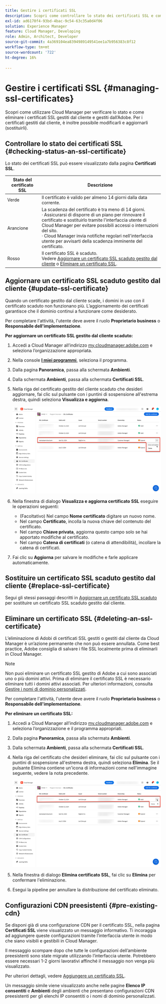 ```yaml
---
title: Gestire i certificati SSL
description: Scopri come controllare lo stato dei certificati SSL e come modificarli, sostituirli, aggiornarli ed eliminarli con Cloud Manager.
exl-id: ad6170f4-93bd-4bac-9c54-63c35a0d4f06
solution: Experience Manager
feature: Cloud Manager, Developing
role: Admin, Architect, Developer
source-git-commit: 4a369104ea8394989149541ee1a7b956383c8f12
workflow-type: tm+mt
source-wordcount: '722'
ht-degree: 16%

---
```



# Gestire i certificati SSL {#managing-ssl-certificates}

Scopri come utilizzare Cloud Manager per verificare lo stato e come eliminare i certificati SSL gestiti dal cliente e gestiti dall’Adobe. Per i certificati gestiti dal cliente, è inoltre possibile modificarli e aggiornarli (sostituirli).

## Controllare lo stato dei certificati SSL {#checking-status-an-ssl-certificate}

Lo stato dei certificati SSL può essere visualizzato dalla pagina **Certificati SSL**.

| Stato del certificato SSL | Descrizione |
| --- | --- |
| Verde | Il certificato è valido per almeno 14 giorni dalla data corrente. |
| Arancione | La scadenza del certificato è tra meno di 14 giorni.<br>· Assicurarsi di disporre di un piano per rinnovare il certificato e sostituirlo tramite l&#39;interfaccia utente di Cloud Manager per evitare possibili accessi o interruzioni del sito.<br>· Cloud Manager invia notifiche regolari nell&#39;interfaccia utente per avvisarti della scadenza imminente del certificato. |
| Rosso | Il certificato SSL è scaduto.<br>Vedere [Aggiornare un certificato SSL scaduto gestito dal cliente](#update-ssl-certificate) o [Eliminare un certificato SSL](#deleting-an-ssl-certificate). |

## Aggiornare un certificato SSL scaduto gestito dal cliente {#update-ssl-certificate}

Quando un certificato gestito dal cliente scade, i domini in uso con il certificato scaduto non funzionano più. L’aggiornamento dei certificati garantisce che il dominio continui a funzionare come desiderato.

Per completare l&#39;attività, l&#39;utente deve avere il ruolo **Proprietario business** o **Responsabile dell&#39;implementazione**.

**Per aggiornare un certificato SSL gestito dal cliente scaduto:**

1. Accedi a Cloud Manager all’indirizzo [my.cloudmanager.adobe.com](https://my.cloudmanager.adobe.com/) e seleziona l’organizzazione appropriata.
1. Nella console **[I miei programmi](/help/implementing/cloud-manager/navigation.md#my-programs)**, seleziona il programma.
1. Dalla pagina **Panoramica**, passa alla schermata **Ambienti**.
1. Dalla schermata **Ambienti**, passa alla schermata **Certificati SSL**.
1. Nella riga del certificato gestito del cliente scaduto che desideri aggiornare, fai clic sul pulsante con i puntini di sospensione all&#39;estrema destra, quindi seleziona **Visualizza e aggiorna**.

   ![Aggiorna una certificazione SSL gestita dal cliente scaduta](/help/implementing/cloud-manager/assets/ssl/ssl-cert-update.png)

1. Nella finestra di dialogo **Visualizza e aggiorna certificato SSL** eseguire le operazioni seguenti:

   * (Facoltativo) Nel campo **Nome certificato** digitare un nuovo nome.
   * Nel campo **Certificato**, incolla la nuova chiave del contenuto del certificato.
   * Nel campo **Chiave privata**, aggiorna questo campo solo se hai apportato modifiche al certificato.
   * Nel campo **Catena di certificati** (o catena di attendibilità), incollare la catena di certificati.

1. Fai clic su **Aggiorna** per salvare le modifiche e farle applicare automaticamente.

## Sostituire un certificato SSL scaduto gestito dal cliente {#replace-ssl-certificate}

Segui gli stessi passaggi descritti in [Aggiornare un certificato SSL scaduto](#update-ssl-certificate) per sostituire un certificato SSL scaduto gestito dal cliente.

## Eliminare un certificato SSL {#deleting-an-ssl-certificate}

L’eliminazione di Adobi di certificati SSL gestiti o gestiti dal cliente da Cloud Manager è un’azione permanente che non può essere annullata. Come best practice, Adobe consiglia di salvare i file SSL localmente prima di eliminarli in Cloud Manager.

>[!NOTE]
>
>Non puoi eliminare un certificato SSL gestito di Adobe a cui sono associati uno o più domini attivi. Prima di eliminare il certificato SSL è necessario eliminare tutti i domini attivi associati. Per ulteriori informazioni, consulta [Gestire i nomi di dominio personalizzati](/help/implementing/cloud-manager/custom-domain-names/managing-custom-domain-names.md).

Per completare l&#39;attività, l&#39;utente deve avere il ruolo **Proprietario business** o **Responsabile dell&#39;implementazione**.

**Per eliminare un certificato SSL:**

1. Accedi a Cloud Manager all’indirizzo [my.cloudmanager.adobe.com](https://my.cloudmanager.adobe.com/) e seleziona l’organizzazione e il programma appropriati.
1. Dalla pagina **Panoramica**, passa alla schermata **Ambienti**.
1. Dalla schermata **Ambienti**, passa alla schermata **Certificati SSL**.
1. Nella riga del certificato che desideri eliminare, fai clic sul pulsante con i puntini di sospensione all&#39;estrema destra, quindi seleziona **Elimina**.
Se il pulsante Elimina contiene un&#39;icona di informazioni come nell&#39;immagine seguente, vedere la nota precedente.

   ![Pulsante Elimina con icona Informazioni](/help/implementing/cloud-manager/assets/ssl/ssl-cert-delete-infoicon.png)

1. Nella finestra di dialogo **Elimina certificato SSL**, fai clic su **Elimina** per confermare l&#39;eliminazione.
1. Esegui la pipeline per annullare la distribuzione del certificato eliminato.

## Configurazioni CDN preesistenti {#pre-existing-cdn}

Se disponi già di una configurazione CDN per il certificato SSL, nella pagina **Certificati SSL** viene visualizzato un messaggio informativo. Ti incoraggia ad aggiungere queste configurazioni tramite l’interfaccia utente in modo che siano visibili e gestibili in Cloud Manager.

Il messaggio scompare dopo che tutte le configurazioni dell’ambiente preesistenti sono state migrate utilizzando l’interfaccia utente. Potrebbero essere necessari 1-2 giorni lavorativi affinché il messaggio non venga più visualizzato.

Per ulteriori dettagli, vedere [Aggiungere un certificato SSL](/help/implementing/cloud-manager/managing-ssl-certifications/add-ssl-certificate.md).

Un messaggio simile viene visualizzato anche nelle pagine **Elenco IP consentiti** e **Ambienti** degli ambienti che presentano configurazioni CDN preesistenti per gli elenchi IP consentiti o i nomi di dominio personalizzati.
